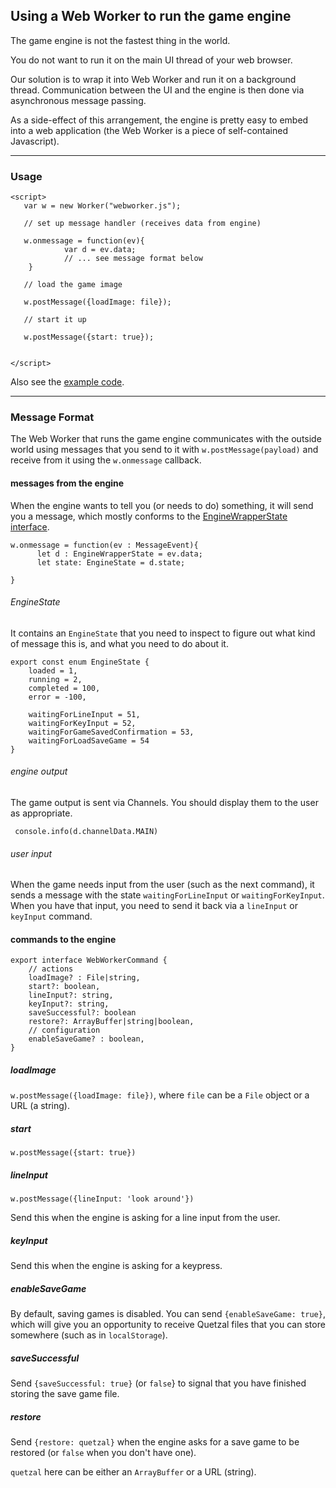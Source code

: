 ## Using a Web Worker to run the game engine

The game engine is not the fastest thing in the world.

You do not want to run it on the main UI thread of your web browser.

Our solution is to wrap it into Web Worker and run it on a background thread. Communication between the UI and the engine is then done via asynchronous message passing. 

As a side-effect of this arrangement, the engine is pretty easy to embed into a web application (the Web Worker is a piece of self-contained Javascript).

------

### Usage

    <script>
       var w = new Worker("webworker.js");
       
       // set up message handler (receives data from engine)
       
       w.onmessage = function(ev){
				var d = ev.data;
				// ... see message format below
		}
		
       // load the game image		       
       
       w.postMessage({loadImage: file});
       
       // start it up
       
       w.postMessage({start: true});
       
       
    </script>
    

Also see the [example code](../example/web/webworker.html).

------

### Message Format

The Web Worker that runs the game engine communicates with the outside world using messages that you send to it with `w.postMessage(payload)` and receive from it using the `w.onmessage` callback.

#### messages from the engine

When the engine wants to tell you (or needs to do) something,
it will send you a message, which mostly conforms to the [EngineWrapperState interface](../core/EngineWrapper.ts).

    w.onmessage = function(ev : MessageEvent){
		  let d : EngineWrapperState = ev.data;
		  let state: EngineState = d.state;
		  	
	}

###### EngineState

It contains an `EngineState` that you need to inspect
to figure out what kind of message this is, and what you need to do about it.

    export const enum EngineState {
		loaded = 1,
		running = 2,
		completed = 100,
		error = -100,
	
		waitingForLineInput = 51,
		waitingForKeyInput = 52,
		waitingForGameSavedConfirmation = 53,
		waitingForLoadSaveGame = 54	
	}
	
###### engine output	
	
The game output is sent via Channels. You should display them to the user as appropriate.

     console.info(d.channelData.MAIN)
     
     	
###### user input

When the game needs input from the user (such as the next command), it sends a message with the state `waitingForLineInput` or `waitingForKeyInput`. When you have that input, you need to send it back via a `lineInput` or `keyInput` command.

	

#### commands to the engine

    export interface WebWorkerCommand {
		// actions
		loadImage? : File|string,
		start?: boolean,
		lineInput?: string,
		keyInput?: string,
		saveSuccessful?: boolean
		restore?: ArrayBuffer|string|boolean,
		// configuration
		enableSaveGame? : boolean,
	}


##### loadImage

`w.postMessage({loadImage: file})`, where `file` can be a `File` object or a URL (a string).
       
##### start

`w.postMessage({start: true})`

##### lineInput

`w.postMessage({lineInput: 'look around'})`

Send this when the engine is asking for a line input from the user.

##### keyInput

Send this when the engine is asking for a keypress.

##### enableSaveGame

By default, saving games is disabled. You can send `{enableSaveGame: true}`, which will give you an opportunity to receive Quetzal files that you can store somewhere (such as in `localStorage`).

##### saveSuccessful

Send `{saveSuccessful: true}` (or `false`} to signal that you have finished storing the save game file.

##### restore

Send `{restore: quetzal}` when the engine asks for a save game to be restored (or `false` when you don't have one).

`quetzal` here can be either an `ArrayBuffer` or a URL (string).


